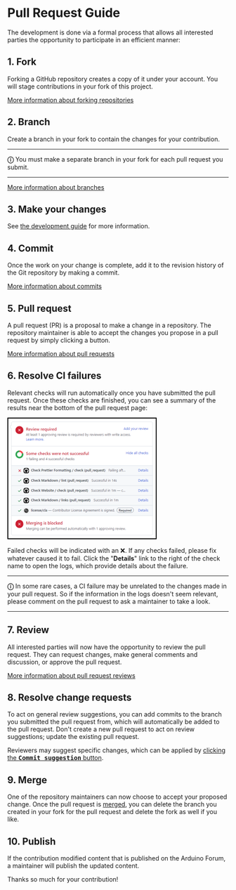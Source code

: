 # Pull Request Guide

The development is done via a formal process that allows all interested parties the opportunity to participate in an efficient manner:

## 1. Fork

Forking a GitHub repository creates a copy of it under your account. You will stage contributions in your fork of this project.

[More information about forking repositories](https://docs.github.com/get-started/quickstart/fork-a-repo)

## 2. Branch

Create a branch in your fork to contain the changes for your contribution.

---

**ⓘ** You must make a separate branch in your fork for each pull request you submit.

---

[More information about branches](https://docs.github.com/pull-requests/collaborating-with-pull-requests/proposing-changes-to-your-work-with-pull-requests/about-branches)

## 3. Make your changes

See [the development guide](../development.md#development-guide) for more information.

## 4. Commit

Once the work on your change is complete, add it to the revision history of the Git repository by making a commit.

[More information about commits](https://git-scm.com/docs/git-commit)

## 5. Pull request

A pull request (PR) is a proposal to make a change in a repository. The repository maintainer is able to accept the changes you propose in a pull request by simply clicking a button.

[More information about pull requests](https://docs.github.com/pull-requests/collaborating-with-pull-requests/proposing-changes-to-your-work-with-pull-requests/about-pull-requests)

## 6. Resolve CI failures

Relevant checks will run automatically once you have submitted the pull request. Once these checks are finished, you can see a summary of the results near the bottom of the pull request page:

![checks](assets/checks.png)

Failed checks will be indicated with an ❌. If any checks failed, please fix whatever caused it to fail. Click the "**Details**" link to the right of the check name to open the logs, which provide details about the failure.

---

**ⓘ** In some rare cases, a CI failure may be unrelated to the changes made in your pull request. So if the information in the logs doesn't seem relevant, please comment on the pull request to ask a maintainer to take a look.

---

## 7. Review

All interested parties will now have the opportunity to review the pull request. They can request changes, make general comments and discussion, or approve the pull request.

[More information about pull request reviews](https://docs.github.com/pull-requests/collaborating-with-pull-requests/reviewing-changes-in-pull-requests/about-pull-request-reviews)

## 8. Resolve change requests

To act on general review suggestions, you can add commits to the branch you submitted the pull request from, which will automatically be added to the pull request. Don't create a new pull request to act on review suggestions; update the existing pull request.

Reviewers may suggest specific changes, which can be applied by [clicking the <kbd>**Commit suggestion**</kbd> button](https://docs.github.com/pull-requests/collaborating-with-pull-requests/reviewing-changes-in-pull-requests/incorporating-feedback-in-your-pull-request#applying-suggested-changes).

## 9. Merge

One of the repository maintainers can now choose to accept your proposed change. Once the pull request is [merged](https://docs.github.com/pull-requests/collaborating-with-pull-requests/incorporating-changes-from-a-pull-request/merging-a-pull-request), you can delete the branch you created in your fork for the pull request and delete the fork as well if you like.

## 10. Publish

If the contribution modified content that is published on the Arduino Forum, a maintainer will publish the updated content.

Thanks so much for your contribution!
